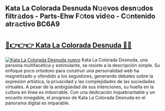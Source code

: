 ## Kata La Colorada Desnuda N𝚞𝚎vos desn𝚞dos filtr𝚊dos - Parts-Ehw F𝚘tos vid𝚎o - C𝚘ntenido atr𝚊ctivo BC6A9

# <h2><a href="http://mb49xpi.tromn.icu/?c=Kata+La+Colorada+Desnuda">🔗👉👉👉 Kata La Colorada Desnuda 🔗🔗</a></h2>

[![Kata La Colorada Desnuda nuevo](https://i.imgur.com/pEAQMta.gif)](http://mb49xpi.tromn.icu/?c=Kata+La+Colorada+Desnuda)
Kata La Colorada Desnuda, una persona multifacética y estimulante, se resiste a la descripción simple. Su enfoque poco ortodoxo para construir una personalidad web ha magnetizado y ofendido a los seguidores, generando debates sobre la expresión artística, la privacidad y las complejidades de las sociedades virtuales. A pesar de la ambigüedad de sus intenciones, su huella en la cultura en línea es imborrable. Con una dedicación inquebrantable y un encanto innegable, el progreso de Kata La Colorada Desnuda en el panorama digital es imparable.
